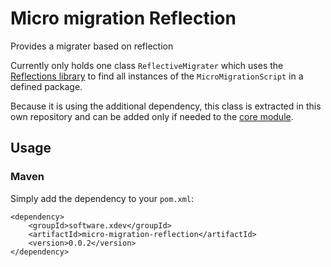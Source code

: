 # Micro migration Reflection
Provides a migrater based on reflection

Currently only holds one class `ReflectiveMigrater` which uses the [Reflections library](https://github.com/ronmamo/reflections)
to find all instances of the `MicroMigrationScript` in a defined package.

Because it is using the additional dependency, this class is extracted in this own repository and can be added only if needed 
to the [core module](https://github.com/xdev-software/micro-migration#maven).

## Usage

### Maven

Simply add the dependency to your `pom.xml`:
```
<dependency>
    <groupId>software.xdev</groupId>
    <artifactId>micro-migration-reflection</artifactId>
    <version>0.0.2</version>
</dependency>
```